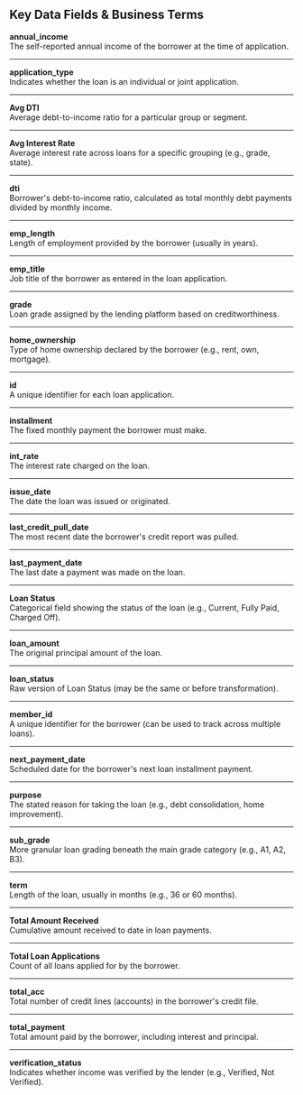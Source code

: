 ## Key Data Fields & Business Terms

**annual_income**  
The self-reported annual income of the borrower at the time of application.

---

**application_type**  
Indicates whether the loan is an individual or joint application.

---

**Avg DTI**  
Average debt-to-income ratio for a particular group or segment.

---

**Avg Interest Rate**  
Average interest rate across loans for a specific grouping (e.g., grade, state).

---

**dti**  
Borrower's debt-to-income ratio, calculated as total monthly debt payments divided by monthly income.

---

**emp_length**  
Length of employment provided by the borrower (usually in years).

---

**emp_title**  
Job title of the borrower as entered in the loan application.

---

**grade**  
Loan grade assigned by the lending platform based on creditworthiness.

---

**home_ownership**  
Type of home ownership declared by the borrower (e.g., rent, own, mortgage).

---

**id**  
A unique identifier for each loan application.

---

**installment**  
The fixed monthly payment the borrower must make.

---

**int_rate**  
The interest rate charged on the loan.

---

**issue_date**  
The date the loan was issued or originated.

---

**last_credit_pull_date**  
The most recent date the borrower's credit report was pulled.

---

**last_payment_date**  
The last date a payment was made on the loan.

---

**Loan Status**  
Categorical field showing the status of the loan (e.g., Current, Fully Paid, Charged Off).

---

**loan_amount**  
The original principal amount of the loan.

---

**loan_status**  
Raw version of Loan Status (may be the same or before transformation).

---

**member_id**  
A unique identifier for the borrower (can be used to track across multiple loans).

---

**next_payment_date**  
Scheduled date for the borrower's next loan installment payment.

---

**purpose**  
The stated reason for taking the loan (e.g., debt consolidation, home improvement).

---

**sub_grade**  
More granular loan grading beneath the main grade category (e.g., A1, A2, B3).

---

**term**  
Length of the loan, usually in months (e.g., 36 or 60 months).

---

**Total Amount Received**  
Cumulative amount received to date in loan payments.

---

**Total Loan Applications**  
Count of all loans applied for by the borrower.

---

**total_acc**  
Total number of credit lines (accounts) in the borrower's credit file.

---

**total_payment**  
Total amount paid by the borrower, including interest and principal.

---

**verification_status**  
Indicates whether income was verified by the lender (e.g., Verified, Not Verified).
